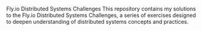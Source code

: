 Fly.io Distributed Systems Challenges
This repository contains my solutions to the Fly.io Distributed Systems Challenges, a series of exercises designed to deepen understanding of distributed systems concepts and practices.
